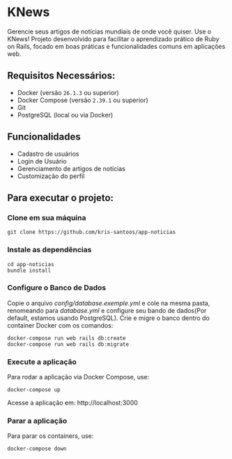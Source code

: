# KNews

Gerencie seus artigos de notícias mundiais de onde você quiser. Use o KNews! Projeto desenvolvido para facilitar o aprendizado prático de Ruby on Rails, focado em boas práticas e funcionalidades comuns em aplicações web.

## Requisitos Necessários:

* Docker (versão `26.1.3` ou superior)
* Docker Compose (versão `2.39.1` ou superior)
* Git
* PostgreSQL (local ou via Docker)

## Funcionalidades

- Cadastro de usuários  
- Login de Usuário  
- Gerenciamento de artigos de notícias  
- Customização do perfil  

## Para executar o projeto:

### Clone em sua máquina

```shell
git clone https://github.com/kris-santoos/app-noticias
```

### Instale as dependências
```shell
cd app-noticias
bundle install
```

### Configure o Banco de Dados
Copie o arquivo *config/database.exemple.yml* e cole na mesma pasta, renomeando para *database.yml*
e configure seu bando de dados(Por default, estamos usando PostgreSQL).
Crie e migre o banco dentro do container Docker com os comandos:
```shell
docker-compose run web rails db:create
docker-compose run web rails db:migrate
```

### Execute a aplicação
Para rodar a aplicação via Docker Compose, use:
```shell
docker-compose up
```
Acesse a aplicação em: http://localhost:3000

### Parar a aplicação
Para parar os containers, use:
```shell
docker-compose down
```